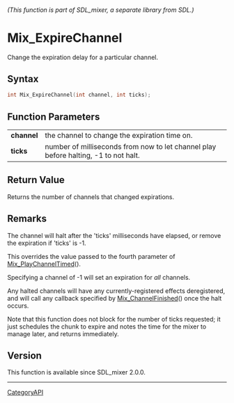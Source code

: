 ###### (This function is part of SDL_mixer, a separate library from SDL.)
# Mix_ExpireChannel

Change the expiration delay for a particular channel.

## Syntax

```c
int Mix_ExpireChannel(int channel, int ticks);

```

## Function Parameters

|                 |                                                                                     |
| --------------- | ----------------------------------------------------------------------------------- |
| **channel**     | the channel to change the expiration time on.                                       |
| **ticks**       | number of milliseconds from now to let channel play before halting, -1 to not halt. |

## Return Value

Returns the number of channels that changed expirations.

## Remarks

The channel will halt after the 'ticks' milliseconds have elapsed, or
remove the expiration if 'ticks' is -1.

This overrides the value passed to the fourth parameter of
[Mix_PlayChannelTimed](Mix_PlayChannelTimed.md)().

Specifying a channel of -1 will set an expiration for _all_ channels.

Any halted channels will have any currently-registered effects
deregistered, and will call any callback specified by
[Mix_ChannelFinished](Mix_ChannelFinished.md)() once the halt occurs.

Note that this function does not block for the number of ticks requested;
it just schedules the chunk to expire and notes the time for the mixer to
manage later, and returns immediately.

## Version

This function is available since SDL_mixer 2.0.0.

----
[CategoryAPI](CategoryAPI.md)
